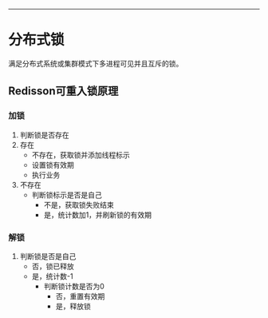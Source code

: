 ****

# 分布式锁
满足分布式系统或集群模式下多进程可见并且互斥的锁。
## Redisson可重入锁原理
### 加锁
1. 判断锁是否存在
2. 存在
	- 不存在，获取锁并添加线程标示
	- 设置锁有效期
	- 执行业务
 3. 不存在
	- 判断锁标示是否是自己
		- 不是，获取锁失败结束
		- 是，统计数加1，并刷新锁的有效期
### 解锁
1. 判断锁是否是自己
	- 否，锁已释放
	- 是，统计数-1
		- 判断锁计数是否为0
			- 否，重置有效期
			- 是，释放锁
